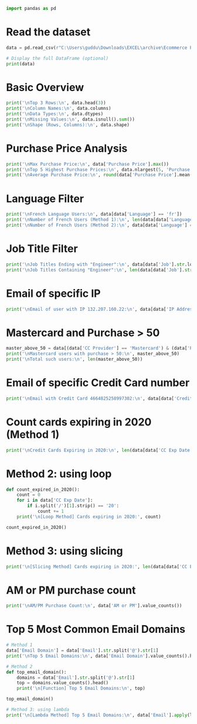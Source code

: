 ```python
import pandas as pd
```
# Read the dataset
```python
data = pd.read_csv(r"C:\Users\guddu\Downloads\EXCEL\archive\Ecommerce Purchases")

# Display the full DataFrame (optional)
print(data)
```
# Basic Overview
```python
print('\nTop 3 Rows:\n', data.head(3))
print('\nColumn Names:\n', data.columns)
print('\nData Types:\n', data.dtypes)
print('\nMissing Values:\n', data.isnull().sum())
print('\nShape (Rows, Columns):\n', data.shape)
```
# Purchase Price Analysis
```python
print('\nMax Purchase Price:\n', data['Purchase Price'].max())
print('\nTop 5 Highest Purchase Prices:\n', data.nlargest(5, 'Purchase Price'))
print('\nAverage Purchase Price:\n', round(data['Purchase Price'].mean(), 2))
```
# Language Filter
```python
print('\nFrench Language Users:\n', data[data['Language'] == 'fr'])
print('\nNumber of French Users (Method 1):\n', len(data[data['Language'] == 'fr']))
print('\nNumber of French Users (Method 2):\n', data[data['Language'] == 'fr'].count())
```

# Job Title Filter
```python
print('\nJob Titles Ending with "Engineer":\n', data[data['Job'].str.lower().str.endswith('engineer')])
print('\nJob Titles Containing "Engineer":\n', len(data[data['Job'].str.contains('engineer', case=False)]))
```
# Email of specific IP
```python
print('\nEmail of user with IP 132.207.160.22:\n', data[data['IP Address'] == "132.207.160.22"]['Email'])
```
# Mastercard and Purchase > 50
```python
master_above_50 = data[(data['CC Provider'] == 'Mastercard') & (data['Purchase Price'] > 50)]
print('\nMastercard users with purchase > 50:\n', master_above_50)
print('\nTotal such users:\n', len(master_above_50))
```
# Email of specific Credit Card number
```python
print('\nEmail with Credit Card 4664825258997302:\n', data[data['Credit Card'] == 4664825258997302]['Email'])
```
# Count cards expiring in 2020 (Method 1)
```python
print('\nCredit Cards Expiring in 2020:\n', len(data[data['CC Exp Date'].str.endswith('20')]))
```
# Method 2: using loop
```python
def count_expired_in_2020():
    count = 0
    for i in data['CC Exp Date']:
        if i.split('/')[1].strip() == '20':
            count += 1
    print('\n[Loop Method] Cards expiring in 2020:', count)

count_expired_in_2020()
```
# Method 3: using slicing
```python
print('\n[Slicing Method] Cards expiring in 2020:', len(data[data['CC Exp Date'].apply(lambda x: x[3:] == '20')]))
```
# AM or PM purchase count
```python
print('\nAM/PM Purchase Count:\n', data['AM or PM'].value_counts())
```
# Top 5 Most Common Email Domains
```python
# Method 1
data['Email Domain'] = data['Email'].str.split('@').str[1]
print('\nTop 5 Email Domains:\n', data['Email Domain'].value_counts().head())

# Method 2
def top_email_domain():
    domains = data['Email'].str.split('@').str[1]
    top = domains.value_counts().head()
    print('\n[Function] Top 5 Email Domains:\n', top)

top_email_domain()

# Method 3: using lambda
print('\n[Lambda Method] Top 5 Email Domains:\n', data['Email'].apply(lambda x: x.split('@')[1]).value_counts().head())
```
